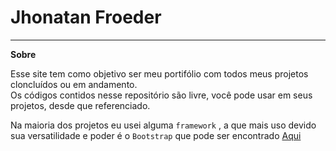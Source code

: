 # Jhonatan Froeder

<hr>

**Sobre**

Esse site tem como objetivo ser meu portifólio com todos meus projetos cloncluídos ou em andamento. <br>
Os códigos contidos nesse repositório são livre, você pode usar em seus projetos, desde que referenciado.

Na maioria dos projetos eu usei alguma `framework` , a que mais uso devido sua versatilidade e poder é o `Bootstrap` que pode ser encontrado <a target="_blank" href="getbotstrap.com">Aqui</a>

